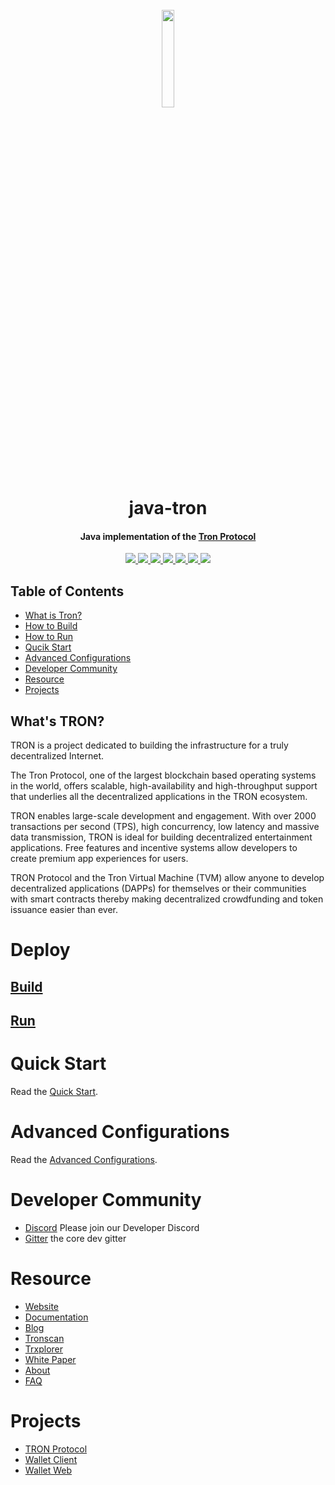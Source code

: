 <h1 align="center">
  <br>
  <img width=20% src="https://github.com/tronprotocol/wiki/blob/master/images/java-tron.jpg?raw=true">
  <br>
  java-tron
  <br>
</h1>

<h4 align="center">
  Java implementation of the <a href="https://tron.network">Tron Protocol</a>
</h4>


<p align="center">
  <a href="https://discord.gg/GsRgsTD">
    <img src="https://img.shields.io/badge/chat-on%20discord-brightgreen.svg">
  </a>
    
  <a href="https://travis-ci.org/tronprotocol/java-tron">
    <img src="https://travis-ci.org/tronprotocol/java-tron.svg?branch=develop">
  </a>
  
  <a href="https://codecov.io/gh/tronprotocol/java-tron">
    <img src="https://codecov.io/gh/tronprotocol/java-tron/branch/develop/graph/badge.svg" />
  </a>
  
  <a href="https://github.com/tronprotocol/java-tron/issues">
    <img src="https://img.shields.io/github/issues/tronprotocol/java-tron.svg">
  </a>
  
  <a href="https://github.com/tronprotocol/java-tron/pulls">
    <img src="https://img.shields.io/github/issues-pr/tronprotocol/java-tron.svg">
  </a>
  
  <a href="https://github.com/tronprotocol/java-tron/graphs/contributors"> 
    <img src="https://img.shields.io/github/contributors/tronprotocol/java-tron.svg">
  </a>
  
  <a href="LICENSE">
    <img src="https://img.shields.io/github/license/tronprotocol/java-tron.svg">
  </a>
</p>

## Table of Contents
- [What is Tron?](#What's-TRON?)
- [How to Build](#Build)
- [How to Run](#Run)
- [Qucik Start](#Quick-Start)
- [Advanced Configurations](#Advanced-Configurations)
- [Developer Community](#Developer-Community)
- [Resource](#Resource)
- [Projects](#Projects)

## What's TRON?

TRON is a project dedicated to building the infrastructure for a truly decentralized Internet.

The Tron Protocol, one of the largest blockchain based operating systems in the world, offers scalable, high-availability and high-throughput support that underlies all the decentralized applications in the TRON ecosystem. 

TRON enables large-scale development and engagement. With over 2000 transactions per second (TPS), high concurrency, low latency and massive data transmission, TRON is ideal for building decentralized entertainment applications. Free features and incentive systems allow developers to create premium app experiences for users.

TRON Protocol and the Tron Virtual Machine (TVM) allow anyone to develop decentralized applications (DAPPs) for themselves or their communities with smart contracts thereby making decentralized crowdfunding and token issuance easier than ever.

# Deploy
## [Build](https://github.com/tronprotocol/java-tron/blob/fixReadMe/build.md)  
## [Run](https://github.com/tronprotocol/java-tron/blob/fixReadMe/run.md)

# Quick Start

Read the [Quick Start](https://developers.tron.network/docs/getting-started-1).

# Advanced Configurations

Read the [Advanced Configurations](src/main/java/org/tron/core/config/README.md).

# Developer Community

* [Discord](https://discord.gg/GsRgsTD) Please join our Developer Discord
* [Gitter](https://gitter.im/tronprotocol/allcoredev) the core dev gitter

# Resource

* [Website](https://tron.network/)
* [Documentation](http://developers.tron.network)
* [Blog](https://tronprotocol.github.io/tron-blog/)
* [Tronscan](https://tronscan.org/)
* [Trxplorer](https://www.trxplorer.io/)
* [White Paper](https://tron.network/resources?lng=&name=1)
* [About](https://tron.network/about)
* [FAQ](https://tron.network/faq)



# Projects

* [TRON Protocol](https://github.com/tronprotocol/protocol)
* [Wallet Client](https://github.com/tronprotocol/wallet-cli)
* [Wallet Web](https://github.com/tronprotocol/wallet-web)
